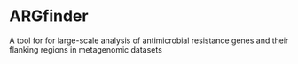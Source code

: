# ARGfinder
A tool for for large-scale analysis of antimicrobial resistance genes and their flanking regions in metagenomic datasets
